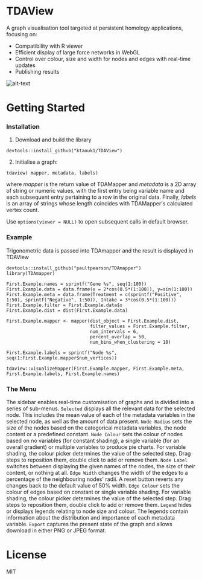 # TDAView

A graph visualisation tool targeted at persistent homology applications, focusing on:

  - Compatibility with R viewer
  - Efficient display of large force networks in WebGL
  - Control over colour, size and width for nodes and edges with real-time updates
  - Publishing results

![alt-text](https://github.com/ktaouk1/TDAView/raw/master/example.png "Example Pic")


# Getting Started
### Installation
1. Download and build the library
```{r}
devtools::install_github("ktaouk1/TDAView")
```
2. Initialise a graph:
```{r}
tdaview( mapper, metadata, labels)
```
where *mapper* is the return value of TDAMapper and *metadata* is a 2D array of string or numeric values, with the first entry being variable name and each subsequent entry pertaining to a row in the original data. Finally, *labels* is an array of strings whose length coincides with TDAMapper's calculated vertex count. 

Use `options(viewer = NULL)` to open subsequent calls in default browser.

### Example
Trigonometric data is passed into TDAmapper and the result is displayed in TDAView
```{r}
devtools::install_github("paultpearson/TDAmapper")
library(TDAmapper)

First.Example.names = sprintf("Gene %s", seq(1:100))
First.Example.data = data.frame(x = 2*cos(0.5*(1:100)), y=sin(1:100))
First.Example.meta = data.frame(Treatment = c(sprintf("Positive", 1:50), sprintf("Negative", 1:50)), Intake = 3*cos(0.5*(1:100)))
First.Example.filter = First.Example.data$x
First.Example.dist = dist(First.Example.data)

First.Example.mapper <- mapper(dist_object = First.Example.dist,
                               filter_values = First.Example.filter,
                               num_intervals = 6,
                               percent_overlap = 50,
                               num_bins_when_clustering = 10)

First.Example.labels = sprintf("Node %s", seq(1:First.Example.mapper$num_vertices))

tdaview::visualizeMapper(First.Example.mapper, First.Example.meta, First.Example.labels, First.Example.names)
```
### The Menu
The sidebar enables real-time customisation of graphs and is divided into a series of sub-menus.
`Selected` displays all the relevant data for the selected node. This includes the mean value of each of the metadata variables in the selected node, as well as the amount of data present.
`Node Radius` sets the size of the nodes based on the categorical metadata variables, the node content or a predefined constant.
`Node Colour` sets the colour of nodes based on no variables (for constant shading), a single variable (for an overall gradient) or multiple variables to produce pie charts. For variable shading, the colour picker determines the value of the selected step. Drag steps to reposition them, double click to add or remove them.
`Node Label` switches between displaying the given names of the nodes, the size of their content, or nothing at all.
`Edge Width` changes the width of the edges to a percentage of the neighbouring nodes' radii. A reset button reverts any changes back to the default value of 50% width.
`Edge Colour` sets the colour of edges based on constant or single variable shading. For variable shading, the colour picker determines the value of the selected step. Drag steps to reposition them, double click to add or remove them.
`Legend` hides or displays legends relating to node size and colour. The legends contain information about the distribution and importance of each metadata variable.
`Export` captures the present state of the graph and allows download in either PNG or JPEG format.
# License
MIT
